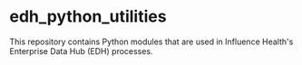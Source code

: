 # edh_python_utilities
This repository contains Python modules that are used in Influence Health's Enterprise Data Hub (EDH) processes.
